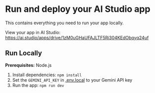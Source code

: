 

# Run and deploy your AI Studio app

This contains everything you need to run your app locally.

View your app in AI Studio: https://ai.studio/apps/drive/1zM0uGHaUFAJLTF5Ri304KEdObqyq24uf

## Run Locally

**Prerequisites:**  Node.js


1. Install dependencies:
   `npm install`
2. Set the `GEMINI_API_KEY` in [.env.local](.env.local) to your Gemini API key
3. Run the app:
   `npm run dev`
